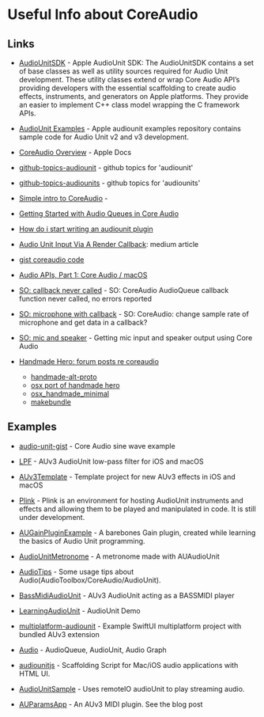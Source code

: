 # Useful Info about CoreAudio


## Links

- [AudioUnitSDK](https://github.com/apple/AudioUnitSDK) - Apple AudioUnit SDK: The AudioUnitSDK contains a set of base classes as well as utility sources required for Audio Unit development. These utility classes extend or wrap Core Audio API’s providing developers with the essential scaffolding to create audio effects, instruments, and generators on Apple platforms. They provide an easier to implement C++ class model wrapping the C framework APIs.

- [AudioUnit Examples](https://github.com/apple/AudioUnit-Examples) - Apple audiounit examples repository contains sample code for Audio Unit v2 and v3 development.

- [CoreAudio Overview](https://developer.apple.com/library/archive/documentation/MusicAudio/Conceptual/CoreAudioOverview/CoreAudioEssentials/CoreAudioEssentials.html) - Apple Docs

- [github-topics-audiounit](https://github.com/topics/audiounit) - github topics for 'audiounit'

- [github-topics-audiounits](https://github.com/topics/audio-units) - github topics for 'audiounits'

- [Simple intro to CoreAudio](https://jamesalvarez.co.uk/blog/a-simple-introduction-to-core-audio/) - 

- [Getting Started with Audio Queues in Core Audio](https://pjrader1.hashnode.dev/getting-started-with-audio-queues-in-core-audio)

- [How do i start writing an audiounit plugin](https://llllllll.co/t/how-to-get-started-writing-an-audiounit-plugin/10902)

- [Audio Unit Input Via A Render Callback](https://medium.com/programming-for-music/audio-unit-input-via-a-render-callback-7acaa7c82683): medium article

- [gist coreaudio code](https://gist.github.com/ChunMinChang/47b8712ed57b96721eec18dede39d2f9)

- [Audio APIs, Part 1: Core Audio / macOS](https://bastibe.de/2017-06-17-audio-apis-coreaudio.html)

- [SO: callback never called](https://stackoverflow.com/questions/19434413/coreaudio-audioqueue-callback-function-never-called-no-errors-reported) - SO: CoreAudio AudioQueue callback function never called, no errors reported

- [SO: microphone with callback](https://stackoverflow.com/questions/41755825/coreaudio-change-sample-rate-of-microphone-and-get-data-in-a-callback) - SO: CoreAudio: change sample rate of microphone and get data in a callback?

- [SO: mic and speaker](https://stackoverflow.com/questions/31973110/getting-mic-input-and-speaker-output-using-core-audio) - Getting mic input and speaker output using Core Audio

- [Handmade Hero: forum posts re coreaudio](https://hero.handmade.network/forums/code-discussion/t/56-mac_os_x_coreaudio_reference_setup_code)

	- [handmade-alt-proto](https://github.com/zenmumbler/handmade-alt-proto)
	- [osx port of handmade hero](https://github.com/itfrombit/osx_handmade)
	- [osx_handmade_minimal](https://github.com/itfrombit/osx_handmade_minimal)
	- [makebundle](https://gist.github.com/framkant/1c135f8d6d012ceceda6)

## Examples

- [audio-unit-gist](https://gist.github.com/gcatlin/0dd61f19d40804173d015c01a80461b8) - Core Audio sine wave example

- [LPF](https://github.com/bradhowes/LPF) - AUv3 AudioUnit low-pass filter for iOS and macOS

- [AUv3Template](https://github.com/bradhowes/AUv3Template) - Template project for new AUv3 effects in iOS and macOS

- [Plink](https://github.com/andrewcb/plink) - Plink is an environment for hosting AudioUnit instruments and effects and allowing them to be played and manipulated in code. It is still under development.

- [AUGainPluginExample](https://github.com/vcsoares/AUGainPluginExample) - A barebones Gain plugin, created while learning the basics of Audio Unit programming.

- [AudioUnitMetronome](https://github.com/Serge45/AudioUnitMetronome) - A metronome made with AUAudioUnit

- [AudioTips](https://github.com/tomisacat/AudioTips) - Some usage tips about Audio(AudioToolbox/CoreAudio/AudioUnit).

- [BassMidiAudioUnit](https://github.com/newzik/BassMidiAudioUnit) - AUv3 AudioUnit acting as a BASSMIDI player

- [LearningAudioUnit](https://github.com/oxape/LearningAudioUnit) - AudioUnit Demo

- [multiplatform-audiounit](https://github.com/soakyaudio/multiplatform-audiounit) - Example SwiftUI multiplatform project with bundled AUv3 extension

- [Audio](https://github.com/LevenWin/Audio) - AudioQueue, AudioUnit, Audio Graph

- [audiounitjs](https://github.com/russellmcc/audiounitjs) - Scaffolding Script for Mac/iOS audio applications with HTML UI.

- [AudioUnitSample](https://github.com/StevenKuo/AudioUnitSample) - Uses remoteIO audioUnit to play streaming audio.

- [AUParamsApp](https://github.com/genedelisa/AUParamsApp) - An AUv3 MIDI plugin. See the blog post


